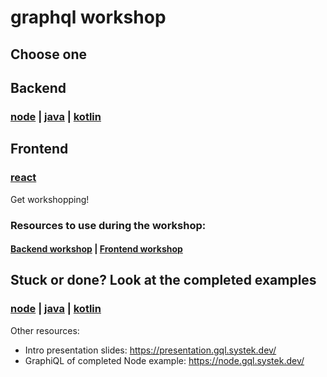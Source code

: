 # graphql workshop

## Choose one

## Backend

### [node](/1_starter/node) | [java](/1_starter/java) | [kotlin](/1_starter/kotlin)

## Frontend

### [react](/1_starter/react)

Get workshopping!

### Resources to use during the workshop:

#### [Backend workshop](/2_docs/backend.md) | [Frontend workshop](/2_docs/frontend.md)

## Stuck or done? Look at the completed examples

### [node](/3_examples/node) | [java](/3_examples/java) | [kotlin](/3_examples/kotlin)

Other resources:

- Intro presentation slides: https://presentation.gql.systek.dev/
- GraphiQL of completed Node example: https://node.gql.systek.dev/
